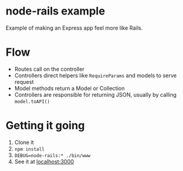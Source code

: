 # node-rails example
Example of making an Express app feel more like Rails.

# Flow
* Routes call on the controller
* Controllers direct helpers like `RequireParams` and models to serve request
* Model methods return a Model or Collection
* Controllers are responsible for returning JSON, usually by calling `model.toAPI()`

# Getting it going
1. Clone it
2. `npm install`
3. `DEBUG=node-rails:* ./bin/www`
4. See it at [localhost:3000](http://localhost:3000/)
